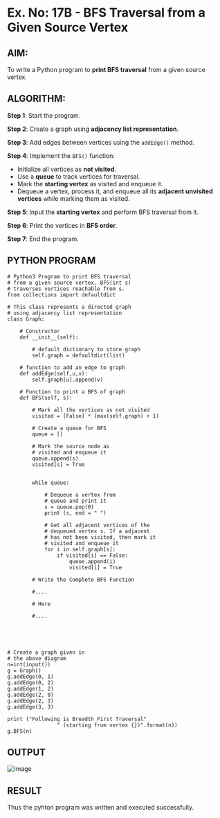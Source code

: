# Ex. No: 17B - BFS Traversal from a Given Source Vertex

## AIM:
To write a Python program to **print BFS traversal** from a given source vertex.

## ALGORITHM:

**Step 1**: Start the program.

**Step 2**: Create a graph using **adjacency list representation**.

**Step 3**: Add edges between vertices using the `addEdge()` method.

**Step 4**: Implement the `BFS()` function:
- Initialize all vertices as **not visited**.
- Use a **queue** to track vertices for traversal.
- Mark the **starting vertex** as visited and enqueue it.
- Dequeue a vertex, process it, and enqueue all its **adjacent unvisited vertices** while marking them as visited.

**Step 5**: Input the **starting vertex** and perform BFS traversal from it.

**Step 6**: Print the vertices in **BFS order**.

**Step 7**: End the program.

## PYTHON PROGRAM

```
# Python3 Program to print BFS traversal
# from a given source vertex. BFS(int s)
# traverses vertices reachable from s.
from collections import defaultdict

# This class represents a directed graph
# using adjacency list representation
class Graph:

	# Constructor
	def __init__(self):

		# default dictionary to store graph
		self.graph = defaultdict(list)

	# function to add an edge to graph
	def addEdge(self,u,v):
		self.graph[u].append(v)

	# Function to print a BFS of graph
	def BFS(self, s):

		# Mark all the vertices as not visited
		visited = [False] * (max(self.graph) + 1)

		# Create a queue for BFS
		queue = []

		# Mark the source node as
		# visited and enqueue it
		queue.append(s)
		visited[s] = True


		while queue:

			# Dequeue a vertex from
			# queue and print it
			s = queue.pop(0)
			print (s, end = " ")

			# Get all adjacent vertices of the
			# dequeued vertex s. If a adjacent
			# has not been visited, then mark it
			# visited and enqueue it
			for i in self.graph[s]:
				if visited[i] == False:
					queue.append(i)
					visited[i] = True

		# Write the Complete BFS Function 
		
		#....
		
		# Here
		
		#....
		
		
		
		

# Create a graph given in
# the above diagram
n=int(input())
g = Graph()
g.addEdge(0, 1)
g.addEdge(0, 2)
g.addEdge(1, 2)
g.addEdge(2, 0)
g.addEdge(2, 3)
g.addEdge(3, 3)

print ("Following is Breadth First Traversal"
				" (starting from vertex {})".format(n))
g.BFS(n)

```

## OUTPUT

![image](https://github.com/user-attachments/assets/2f50f63c-fb10-4bfc-ba98-e58ccef56a80)



## RESULT

Thus the pyhton program was written and executed successfully.
